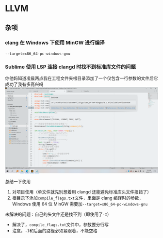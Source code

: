 # LLVM


## 杂项
### clang 在 Windows 下使用 MinGW 进行编译
`--target=x86_64-pc-windows-gnu`

### Sublime 使用 LSP 连接 clangd 时找不到标准库文件的问题
你他妈知道凌晨两点我在工程文件夹根目录添加了一个仅包含一行参数的文件后它成功了我有多高兴吗
![image-20221101021552999](../../../Img/image-20221101021552999.png)

总结一下使用
1. 对项目使用（单文件就先别想着用 clangd 还能避免标准库头文件报错了）
2. 根目录下添加`compile_flags.txt`文件，里面是 clang 编译时的参数，Windows 使用 64 位 MinGW 需要加`--target=x86_64-pc-windows-gnu`

未解决的问题：自己的头文件还是找不到（即使用了`-I`）
* 解决了，`compile_flags.txt`文件中，参数要分行写
* 注意，`-I`和后面的路径必须紧跟着，不能空格

